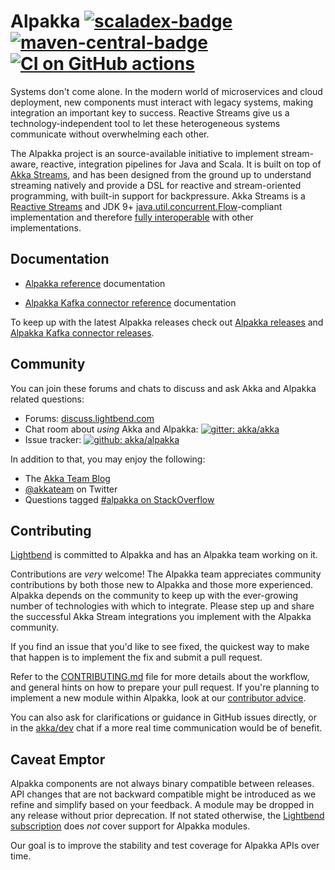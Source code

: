 Alpakka [![scaladex-badge][]][scaladex] [![maven-central-badge][]][maven-central] [![CI on GitHub actions](https://github.com/akka/alpakka/actions/workflows/check-build-test.yml/badge.svg)](https://github.com/akka/alpakka/actions/workflows/check-build-test.yml)
=======

[scaladex]:              https://index.scala-lang.org/akka/alpakka
[scaladex-badge]:        https://index.scala-lang.org/akka/alpakka/latest.svg
[maven-central]:         https://search.maven.org/#search%7Cga%7C1%7Cakka-stream-alpakka
[maven-central-badge]:   https://maven-badges.herokuapp.com/maven-central/com.lightbend.akka/akka-stream-alpakka-file_2.12/badge.svg

Systems don't come alone. In the modern world of microservices and cloud deployment, new components must interact with legacy systems, making integration an important key to success. Reactive Streams give us a technology-independent tool to let these heterogeneous systems communicate without overwhelming each other.

The Alpakka project is an source-available initiative to implement stream-aware, reactive, integration pipelines for Java and Scala. It is built on top of [Akka Streams](https://doc.akka.io/docs/akka/current/stream/index.html), and has been designed from the ground up to understand streaming natively and provide a DSL for reactive and stream-oriented programming, with built-in support for backpressure. Akka Streams is a [Reactive Streams](http://www.reactive-streams.org/) and JDK 9+ [java.util.concurrent.Flow](https://docs.oracle.com/javase/10/docs/api/java/util/concurrent/Flow.html)-compliant implementation and therefore [fully interoperable](https://doc.akka.io/docs/akka/current/general/stream/stream-design.html#interoperation-with-other-reactive-streams-implementations) with other implementations.


Documentation
-------------

- [Alpakka reference](https://doc.akka.io/docs/alpakka/current/) documentation

- [Alpakka Kafka connector reference](https://doc.akka.io/docs/akka-stream-kafka/current/) documentation

To keep up with the latest Alpakka releases check out [Alpakka releases](https://github.com/akka/alpakka/releases) and [Alpakka Kafka connector releases](https://github.com/akka/alpakka-kafka/releases).


Community
---------

You can join these forums and chats to discuss and ask Akka and Alpakka related questions:

- Forums: [discuss.lightbend.com](https://discuss.lightbend.com/c/akka/streams-and-alpakka)
- Chat room about *using* Akka and Alpakka: [![gitter: akka/akka](https://img.shields.io/badge/gitter%3A-akka%2Fakka-blue.svg?style=flat-square)](https://gitter.im/akka/akka)
- Issue tracker: [![github: akka/alpakka](https://img.shields.io/badge/github%3A-issues-blue.svg?style=flat-square)](https://github.com/akka/alpakka/issues)

In addition to that, you may enjoy the following:

- The [Akka Team Blog](https://akka.io/blog/)
- [@akkateam](https://twitter.com/akkateam) on Twitter
- Questions tagged [#alpakka on StackOverflow](http://stackoverflow.com/questions/tagged/alpakka)



Contributing
------------

[Lightbend](https://www.lightbend.com/) is committed to Alpakka and has an Alpakka team working on it.

Contributions are *very* welcome! The Alpakka team appreciates community contributions by both those new to Alpakka and those more experienced.
Alpakka depends on the community to keep up with the ever-growing number of technologies with which to integrate. Please step up and share the successful Akka Stream integrations you implement with the Alpakka community.

If you find an issue that you'd like to see fixed, the quickest way to make that happen is to implement the fix and submit a pull request.

Refer to the [CONTRIBUTING.md](CONTRIBUTING.md) file for more details about the workflow, and general hints on how to prepare your pull request. If you're planning to implement a new module within Alpakka, look at our [contributor advice](contributor-advice.md).

You can also ask for clarifications or guidance in GitHub issues directly, or in the [akka/dev](https://gitter.im/akka/dev) chat if a more real time communication would be of benefit.



Caveat Emptor
-------------

Alpakka components are not always binary compatible between releases. API changes that are not backward compatible might be introduced as we refine and simplify based on your feedback. A module may be dropped in any release without prior deprecation. If not stated otherwise, the [Lightbend subscription](https://www.lightbend.com/subscription) does *not* cover support for Alpakka modules.

Our goal is to improve the stability and test coverage for Alpakka APIs over time.
